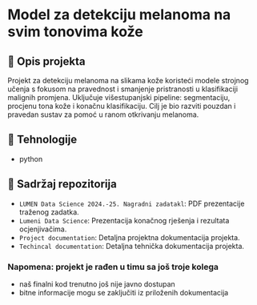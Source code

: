 # Model za detekciju melanoma na svim tonovima kože

## 📌 Opis projekta

Projekt za detekciju melanoma na slikama kože koristeći modele strojnog učenja s fokusom na pravednost i smanjenje pristranosti u klasifikaciji malignih promjena. Uključuje višestupanjski pipeline: segmentaciju, procjenu tona kože i konačnu klasifikaciju. Cilj je bio razviti pouzdan i pravedan sustav za pomoć u ranom otkrivanju melanoma.

## 🧱 Tehnologije
- python
  
## 📄 Sadržaj repozitorija
- `LUMEN Data Science 2024.-25. Nagradni zadatakl`: PDF prezentacije traženog zadatka.
- `Lumeni Data Science`: Prezentacija konačnog rješenja i rezultata ocjenjivačima.
- `Project documentation`: Detaljna projektna dokumentacija projekta.
- `Techincal documentation`: Detaljna tehnička dokumentacija projekta.


### Napomena: projekt je rađen u timu sa još troje kolega
- naš finalni kod trenutno još nije javno dostupan
- bitne informacije mogu se zaključiti iz priloženih dokumentacija
  
